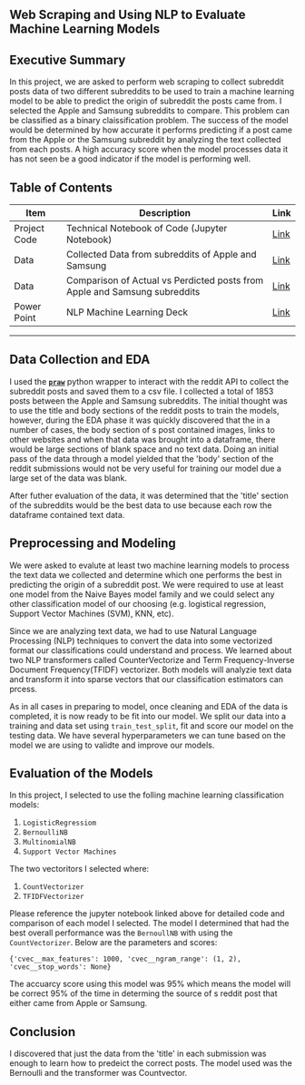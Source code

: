 Web Scraping and Using NLP to Evaluate Machine Learning Models
---
## Executive Summary 
In this project, we are asked to perform web scraping to collect subreddit posts data of two different subreddits to be used to train a machine learning model to be able to predict the origin of subreddit the posts came from.  I selected the Apple and Samsung subreddits to compare.  This problem can be classified as a binary claissification problem.  The success of the model would be determined by how accurate it performs predicting if a post came from the Apple or the Samsung subreddit by analyzing the text collected from each posts.  A high accuracy score when the model processes data it has not seen be a good indicator if the model is performing well.

## Table of Contents

| Item | Description | Link |
| --- | --- | --- |
| Project Code |  Technical Notebook of Code (Jupyter Notebook)| [Link](https://git.generalassemb.ly/eddie-reed/Submissions/blob/master/project_3/Project-3-NLP-Reddit-Eddie-Reed.ipynb)|
| Data | Collected Data from subreddits of Apple and Samsung | [Link](https://git.generalassemb.ly/eddie-reed/Submissions/blob/master/project_3/data/apple_samsung_posts.csv)|
| Data| Comparison of Actual vs Perdicted posts from Apple and Samsung subreddits| [Link](https://git.generalassemb.ly/eddie-reed/Submissions/blob/master/project_3/data/results_bn.xls)|
|Power Point| NLP Machine Learning Deck|[Link](https://git.generalassemb.ly/eddie-reed/Submissions/blob/master/project_3/Project%203%20NLP.pdf)
---
## Data Collection and EDA
I used the [**`praw`**](https://praw.readthedocs.io/en/latest/index.html) python wrapper to interact with the reddit API to collect the subreddit posts and saved them to a csv file.  I collected a total of 1853 posts between the Apple and Samsung subreddits. The initial thought was to use the title and body sections of the reddit posts to train the models, however, during the EDA phase it was quickly discovered that the in a number of cases, the body section of s post contained images, links to other websites and when that data was brought into a dataframe, there would be large sections of blank space and no text data.  Doing an initial pass of the data through a model yielded that the 'body' section of the reddit submissions would not be very useful for training our model due a large set of the data was blank.  

After futher evaluation of the data, it was determined that the 'title' section of the subreddits would be the best data to use because each row the dataframe contained text data.  

## Preprocessing and Modeling
We were asked to evalute at least two machine learning models to process the text data we collected and determine which one performs the best in predicting the origin of a subreddit post.  We were required to use at least one model from the Naive Bayes model family and we could select any other classification model of our choosing (e.g. logistical regression, Support Vector Machines (SVM), KNN, etc).

Since we are analyzing text data, we had to use Natural Language Processing (NLP) techniques to convert the data into some vectorized format our classifications could understand and process.  We learned about two NLP transformers called CounterVectorize and Term Frequency-Inverse Document Frequency(TFIDF) vectorizer.  Both models will analyzie text data and transform it into sparse vectors that our classification estimators can prcess.  

As in all cases in preparing to model, once cleaning and EDA of the data is completed, it is now ready to be fit into our model.  We split our data into a training and data set using `train_test_split`, fit and score our model on the testing data.  We have several hyperparameters we can tune based on the model we are using to validte and improve our models.  

## Evaluation of the Models
In this project, I selected to use the folling machine learning classification models:

1. `LogisticRegressiom`
2. `BernoulliNB` 
3. `MultinomialNB`
4. `Support Vector Machines`

The two vectoritors I selected where:

1. `CountVectorizer`
2. `TFIDFVectorizer`

Please reference the jupyter notebook linked above for detailed code and comparison of each model  I selected.  The model I determined that had the best overall performance was the `BernoullNB` with using the `CountVectorizer`.  Below are the parameters and scores:

`{'cvec__max_features': 1000,
 'cvec__ngram_range': (1, 2),
 'cvec__stop_words': None}`
 
The accuarcy score using this model was 95% which means the model will be correct 95% of the time in determing the source of s reddit post that either came from Apple or Samsung.

## Conclusion 
I discovered that just the data from the 'title' in each submission was enough to learn how to predeict the correct posts.  The model used was the Bernoulli and the transformer was Countvector.  
